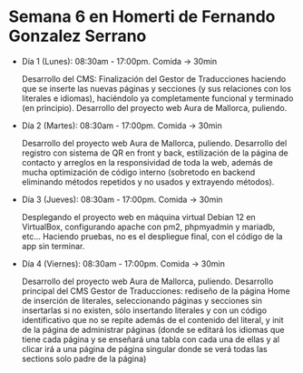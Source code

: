 # Semana 6 en Homerti de Fernando Gonzalez Serrano

- Día 1 (Lunes):
08:30am - 17:00pm.
Comida -> 30min

    Desarrollo del CMS: Finalización del Gestor de Traducciones haciendo que se inserte las nuevas páginas y secciones (y sus relaciones con los literales e idiomas), haciéndolo ya completamente funcional y terminado (en principio).
    Desarrollo del proyecto web Aura de Mallorca, puliendo.

- Día 2 (Martes):
08:30am - 17:00pm.
Comida -> 30min

    Desarrollo del proyecto web Aura de Mallorca, puliendo. Desarrollo del registro con sistema de QR en front y back, estilización de la página de contacto y arreglos en la responsividad de toda la web, además de mucha optimización de código interno (sobretodo en backend eliminando métodos repetidos y no usados y extrayendo métodos).

- Día 3 (Jueves):
08:30am - 17:00pm.
Comida -> 30min

    Desplegando el proyecto web en máquina virtual Debian 12 en VirtualBox, configurando apache con pm2, phpmyadmin y mariadb, etc... Haciendo pruebas, no es el despliegue final, con el código de la app sin terminar.

- Día 4 (Viernes):
08:30am - 17:00pm.
Comida -> 30min

    Desarrollo del proyecto web Aura de Mallorca, puliendo. Desarrollo principal del CMS Gestor de Traducciones: rediseño de la página Home de inserción de literales, seleccionando páginas y secciones sin insertarlas si no existen, sólo insertando literales y con un código identificativo que no se repite además de el contenido del literal, y init de la página de administrar páginas (donde se editará los idiomas que tiene cada página y se enseñará una tabla con cada una de ellas y al clicar irá a una página de página singular donde se verá todas las sections solo padre de la página)
